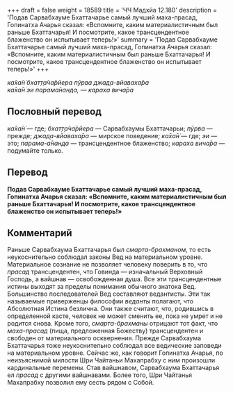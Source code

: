 +++
draft = false
weight = 18589
title = 'ЧЧ Мадхйа 12.180'
description = 'Подав Сарвабхауме Бхаттачарье самый лучший маха-прасад, Гопинатха Ачарья сказал: «Вспомните, каким материалистичным был раньше Бхаттачарья! И посмотрите, какое трансцендентное блаженство он испытывает теперь!»'
summary = 'Подав Сарвабхауме Бхаттачарье самый лучший маха-прасад, Гопинатха Ачарья сказал: «Вспомните, каким материалистичным был раньше Бхаттачарья! И посмотрите, какое трансцендентное блаженство он испытывает теперь!»'
+++

_ка̄ха̄н̇ бхат̣т̣а̄ча̄рйера пӯрва джад̣а-вйаваха̄ра  
ка̄ха̄н̇ эи парама̄нанда, — караха вича̄ра_

## Пословный перевод

_ка̄ха̄н̇_ — где; _бхат̣т̣а̄ча̄рйера_ — Сарвабхаумы Бхаттачарьи; _пӯрва_ — прежде; _джад̣а_\-_вйаваха̄ра_ — мирское поведение; _ка̄ха̄н̇_ — где; _эи_ — это; _парама_\-_а̄нанда_ — трансцендентное блаженство; _караха_ _вича̄ра_ — подумайте только.

## Перевод

**Подав Сарвабхауме Бхаттачарье самый лучший маха-прасад, Гопинатха Ачарья сказал: «Вспомните, каким материалистичным был раньше Бхаттачарья! И посмотрите, какое трансцендентное блаженство он испытывает теперь!»**

## Комментарий

Раньше Сарвабхаума Бхаттачарья был _смарта-брахманом,_ то есть неукоснительно соблюдал законы Вед на материальном уровне. Материальное сознание не позволяет человеку поверить в то, что _прасад_ трансцендентен, что Говинда — изначальный Верховный Господь, а вайшнав — освобожденная душа. Все эти трансцендентные истины выходят за пределы понимания обычного знатока Вед. Большинство последователей Вед составляют ведантисты. Эти так называемые приверженцы философии _веданты_ полагают, что Абсолютная Истина безлична. Они также считают, что, родившись в определенной касте, человек не может сменить ее, пока не умрет и не родится снова. Кроме того, _смарта-брахманы_ отрицают тот факт, что _маха-прасад_ (пища, предложенная Божеству) трансцендентен и свободен от материального осквернения. Прежде Сарвабхаума Бхаттачарья тоже неукоснительно соблюдал все ведические заповеди на материальном уровне. Сейчас же, как говорит Гопинатха Ачарья, по неизъяснимой милости Шри Чайтаньи Махапрабху с ним произошли кардинальные перемены. Став вайшнавом, Сарвабхаума Бхаттачарья ел _прасад_ с другими вайшнавами. Более того, Шри Чайтанья Махапрабху позволил ему сесть рядом с Собой.
